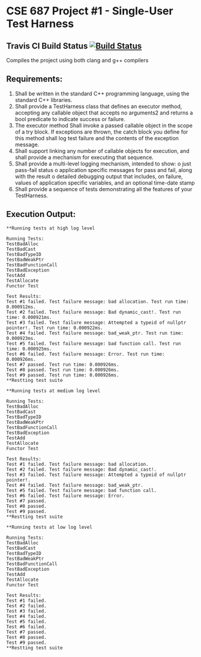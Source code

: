 # CSE 687 Project #1 - Single-User Test Harness
## Travis CI Build Status [![Build Status](https://travis-ci.com/archerc56/CSE687_OOD.svg?branch=master)](https://travis-ci.com/archerc56/CSE687_OOD)
Compiles the project using both clang and g++ compilers

## Requirements:
1. Shall be written in the standard C++ programming language, using the standard C++ libraries. 
2. Shall provide a TestHarness class that defines an executor method, accepting any callable object that accepts no arguments2 and returns a bool predicate to indicate success or failure. 
3. The executor method Shall invoke a passed callable object in the scope of a try block. If exceptions are thrown, the catch block you define for this method shall log test failure and the contents of the exception message. 
4. Shall support linking any number of callable objects for execution, and shall provide a mechanism for executing that sequence. 
5. Shall provide a multi-level logging mechanism, intended to show: 
o	just pass-fail status
o	application specific messages for pass and fail, along with the result
o	detailed debugging output that includes, on failure, values of application specific variables, and an optional time-date stamp
6. Shall provide a sequence of tests demonstrating all the features of your TestHarness. 


## Execution Output: 

```
**Running tests at high log level

Running Tests:
TestBadAlloc
TestBadCast
TestBadTypeID
TestBadWeakPtr
TestBadFunctionCall
TestBadException
TestAdd
TestAllocate
Functor Test

Test Results:
Test #1 failed. Test failure message: bad allocation. Test run time: 0.000912ms.
Test #2 failed. Test failure message: Bad dynamic_cast!. Test run time: 0.000921ms.
Test #3 failed. Test failure message: Attempted a typeid of nullptr pointer!. Test run time: 0.000922ms.
Test #4 failed. Test failure message: bad_weak_ptr. Test run time: 0.000923ms.
Test #5 failed. Test failure message: bad function call. Test run time: 0.000925ms.
Test #6 failed. Test failure message: Error. Test run time: 0.000926ms.
Test #7 passed. Test run time: 0.000926ms.
Test #8 passed. Test run time: 0.000926ms.
Test #9 passed. Test run time: 0.000926ms.
**Restting test suite

**Running tests at medium log level

Running Tests:
TestBadAlloc
TestBadCast
TestBadTypeID
TestBadWeakPtr
TestBadFunctionCall
TestBadException
TestAdd
TestAllocate
Functor Test

Test Results:
Test #1 failed. Test failure message: bad allocation.
Test #2 failed. Test failure message: Bad dynamic_cast!.
Test #3 failed. Test failure message: Attempted a typeid of nullptr pointer!.
Test #4 failed. Test failure message: bad_weak_ptr.
Test #5 failed. Test failure message: bad function call.
Test #6 failed. Test failure message: Error.
Test #7 passed.
Test #8 passed.
Test #9 passed.
**Restting test suite

**Running tests at low log level

Running Tests:
TestBadAlloc
TestBadCast
TestBadTypeID
TestBadWeakPtr
TestBadFunctionCall
TestBadException
TestAdd
TestAllocate
Functor Test

Test Results:
Test #1 failed.
Test #2 failed.
Test #3 failed.
Test #4 failed.
Test #5 failed.
Test #6 failed.
Test #7 passed.
Test #8 passed.
Test #9 passed.
**Restting test suite
```

